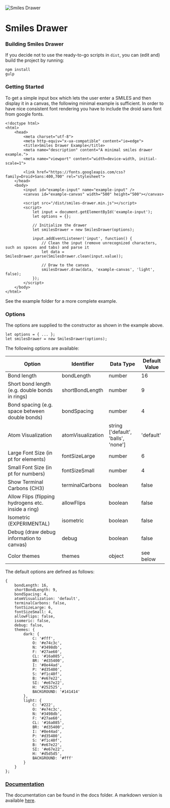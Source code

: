 ![Smiles Drawer](https://github.com/reymond-group/smilesDrawer/blob/master/logo.png?raw=true)
# Smiles Drawer
### Building Smiles Drawer
If you decide not to use the ready-to-go scripts in `dist`, you can (edit and) build the project by running:
```
npm install
gulp
```

### Getting Started
To get a simple input box which lets the user enter a SMILES and then display it in a canvas, the following minimal example is sufficient.
In order to have nice consistent font rendering you have to include the droid sans font from google fonts.
```
<!doctype html>
<html>
    <head>
        <meta charset="utf-8">
        <meta http-equiv="x-ua-compatible" content="ie=edge">
        <title>Smiles Drawer Example</title>
        <meta name="description" content="A minimal smiles drawer example.">
        <meta name="viewport" content="width=device-width, initial-scale=1">
    
        <link href="https://fonts.googleapis.com/css?family=Droid+Sans:400,700" rel="stylesheet">
    </head>
    <body>
        <input id="example-input" name="example-input" />
        <canvas id="example-canvas" width="500" height="500"></canvas>

        <script src="/dist/smiles-drawer.min.js"></script>
        <script>
            let input = document.getElementById('example-input');
            let options = {};
            
            // Initialize the drawer
            let smilesDrawer = new SmilesDrawer(options);
            
            input.addEventListener('input', function() {
                // Clean the input (remove unrecognized characters, such as spaces and tabs) and parse it
                let data = SmilesDrawer.parse(SmilesDrawer.clean(input.value));

                // Draw to the canvas
                smilesDrawer.draw(data, 'example-canvas', 'light', false);
            });
        </script>
    </body>
</html>
```
See the example folder for a more complete example.
### Options
The options are supplied to the constructor as shown in the example above.
```
let options = { ... };
let smilesDrawer = new SmilesDrawer(options);
```
The following options are available:

| Option | Identifier | Data Type | Default Value |
|---|---|---|---|
| Bond length | bondLength | number | 16 |
| Short bond length (e.g. double bonds in rings) | shortBondLength  | number | 9 |
| Bond spacing (e.g. space between double bonds) | bondSpacing | number | 4 |
| Atom Visualization | atomVisualization | string ['default', 'balls', 'none'] | 'default' |
| Large Font Size (in pt for elements) | fontSizeLarge | number | 6 |
| Small Font Size (in pt for numbers) | fontSizeSmall | number | 4 |
| Show Terminal Carbons (CH3) | terminalCarbons | boolean | false |
| Allow Flips (flipping hydrogens etc. inside a ring) | allowFlips | boolean | false |
| Isometric (EXPERIMENTAL) | isometric | boolean | false |
| Debug (draw debug information to canvas) | debug | boolean | false |
| Color themes | themes | object | see below |


The default options are defined as follows:
```
{
    bondLength: 16,
    shortBondLength: 9,
    bondSpacing: 4,
    atomVisualization: 'default',
    terminalCarbons: false,
    fontSizeLarge: 6,
    fontSizeSmall: 4,
    allowFlips: false,
    isomeric: false,
    debug: false,
    themes: {
        dark: {
            C: '#fff',
            O: '#e74c3c',
            N: '#3498db',
            F: '#27ae60',
            CL: '#16a085',
            BR: '#d35400',
            I: '#8e44ad',
            P: '#d35400',
            S: '#f1c40f',
            B: '#e67e22',
            SI: '#e67e22',
            H: '#252525',
            BACKGROUND: '#141414'
        },
        light: {
            C: '#222',
            O: '#e74c3c',
            N: '#3498db',
            F: '#27ae60',
            CL: '#16a085',
            BR: '#d35400',
            I: '#8e44ad',
            P: '#d35400',
            S: '#f1c40f',
            B: '#e67e22',
            SI: '#e67e22',
            H: '#d5d5d5',
            BACKGROUND: '#fff'
        }
    }
};
```
### [Documentation](/doc/all.md)
The documentation can be found in the docs folder. A markdown version is available [here](/doc/all.md).
